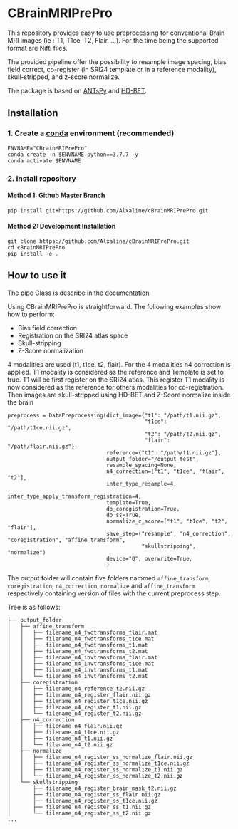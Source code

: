 # CBrainMRIPrePro

This repository provides easy to use preprocessing for conventional Brain MRI images (ie : T1, T1ce, T2, Flair, ...).
For the time being the supported format are Nifti files. 

The provided pipeline offer the possibility to resample image spacing, bias field correct, co-register 
(in SRI24 template or in a reference modality), skull-stripped, and z-score normalize.

The package is based on [ANTsPy](https://github.com/ANTsX/ANTsPy) and [HD-BET](https://github.com/MIC-DKFZ/HD-BET). 


## Installation
### 1. Create a [conda](https://docs.conda.io/en/latest/) environment (recommended)
```
ENVNAME="CBrainMRIPrePro"
conda create -n $ENVNAME python==3.7.7 -y
conda activate $ENVNAME
```
### 2. Install repository
#### Method 1: Github Master Branch
```
pip install git+https://github.com/Alxaline/cBrainMRIPrePro.git
```
#### Method 2: Development Installation
```
git clone https://github.com/Alxaline/cBrainMRIPrePro.git
cd cBrainMRIPrePro
pip install -e .
```

## How to use it

The pipe Class is describe in the [documentation](html/cBrainMRIPrePro/pipe.html)

Using CBrainMRIPrePro is straightforward. The following examples show how to perform: 
- Bias field correction
- Registration on the SRI24 atlas space
- Skull-stripping
- Z-Score normalization

4 modalities are used (t1, t1ce, t2, flair). For the 4 modalities n4 correction is applied.
T1 modality is considered as the reference and Template is set to true. T1 will be first register on the SRI24 atlas.
This register T1 modality is now considered as the reference for others modalities for co-registration. 
Then images are skull-stripped using HD-BET and Z-Score normalize inside the brain

```
preprocess = DataPreprocessing(dict_image={"t1": "/path/t1.nii.gz",
                                           "t1ce": "/path/t1ce.nii.gz",
                                           "t2": "/path/t2.nii.gz",
                                           "flair": "/path/flair.nii.gz"},
                               reference={"t1": "/path/t1.nii.gz"},
                               output_folder="/output_test",
                               resample_spacing=None,
                               n4_correction=["t1", "t1ce", "flair", "t2"],
                               inter_type_resample=4,
                               inter_type_apply_transform_registration=4,
                               template=True,
                               do_coregistration=True,
                               do_ss=True,
                               normalize_z_score=["t1", "t1ce", "t2", "flair"],
                               save_step=("resample", "n4_correction", "coregistration", "affine_transform", 
                                          "skullstripping", "normalize")
                               device="0", overwrite=True,
                               )
```

The output folder will contain five folders nammed `affine_transform`, `coregistration`, `n4_correction`, 
`normalize` and `affine_transform` respectively containing version of files with the current preprocess step.

Tree is as follows:

```
├── output_folder
│   ├── affine_transform
│   │   ├── filename_n4_fwdtransforms_flair.mat
│   │   ├── filename_n4_fwdtransforms_t1ce.mat
│   │   ├── filename_n4_fwdtransforms_t1.mat
│   │   ├── filename_n4_fwdtransforms_t2.mat
│   │   ├── filename_n4_invtransforms_flair.mat
│   │   ├── filename_n4_invtransforms_t1ce.mat
│   │   ├── filename_n4_invtransforms_t1.mat
│   │   └── filename_n4_invtransforms_t2.mat
│   ├── coregistration
│   │   ├── filename_n4_reference_t2.nii.gz
│   │   ├── filename_n4_register_flair.nii.gz
│   │   ├── filename_n4_register_t1ce.nii.gz
│   │   ├── filename_n4_register_t1.nii.gz
│   │   └── filename_n4_register_t2.nii.gz
│   ├── n4_correction
│   │   ├── filename_n4_flair.nii.gz
│   │   ├── filename_n4_t1ce.nii.gz
│   │   ├── filename_n4_t1.nii.gz
│   │   └── filename_n4_t2.nii.gz
│   ├── normalize
│   │   ├── filename_n4_register_ss_normalize_flair.nii.gz
│   │   ├── filename_n4_register_ss_normalize_t1ce.nii.gz
│   │   ├── filename_n4_register_ss_normalize_t1.nii.gz
│   │   └── filename_n4_register_ss_normalize_t2.nii.gz
│   └── skullstripping
│       ├── filename_n4_register_brain_mask_t2.nii.gz
│       ├── filename_n4_register_ss_flair.nii.gz
│       ├── filename_n4_register_ss_t1ce.nii.gz
│       ├── filename_n4_register_ss_t1.nii.gz
│       └── filename_n4_register_ss_t2.nii.gz
...
